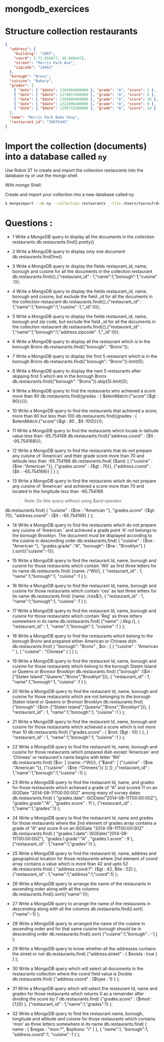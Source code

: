 # mongodb_exercices

# Structure collection restaurants

```json
{
  "address": {
    "building": "1007",
    "coord": [-73.856077, 40.848447],
    "street": "Morris Park Ave",
    "zipcode": "10462"
  },
  "borough": "Bronx",
  "cuisine": "Bakery",
  "grades": [
    { "date": { "$date": 1393804800000 }, "grade": "A", "score": 2 },
    { "date": { "$date": 1378857600000 }, "grade": "A", "score": 6 },
    { "date": { "$date": 1358985600000 }, "grade": "A", "score": 10 },
    { "date": { "$date": 1322006400000 }, "grade": "A", "score": 9 },
    { "date": { "$date": 1299715200000 }, "grade": "B", "score": 14 }
  ],
  "name": "Morris Park Bake Shop",
  "restaurant_id": "30075445"
}
```

# Import the collection (documents) into a database called `ny`

Use Robot 3T to create and import the collection restaurants into the database ny or use the mongo shell.

With mongo Shell:

Create and import your collection into a new database called ny:

```sh
$ mongoimport --db ny --collection restaurants --file /Users/taurouf/desktop/mongodb_exercices/data/restaurants.json
```

# Questions :

- 1 Write a MongoDB query to display all the documents in the collection restaurants
  db.restaurants.find().pretty()
- 2 Write a MongoDB query to display only one document
  db.restaurants.findOne()
- 3 Write a MongoDB query to display the fields restaurant_id, name, borough and cuisine for all the documents in the collection restaurant
  db.restaurants.find({},{"restaurant_id" : 1,"name":1,"borough":1,"cuisine" :1});
- 4 Write a MongoDB query to display the fields restaurant_id, name, borough and cuisine, but exclude the field \_id for all the documents in the collection restaurant
  db.restaurants.find({},{"restaurant_id" : 1,"name":1,"borough":1,"cuisine" :1,"\_id":0});

- 5 Write a MongoDB query to display the fields restaurant_id, name, borough and zip code, but exclude the field \_id for all the documents in the collection restaurant
  db.restaurants.find({},{"restaurant_id" : 1,"name":1,"borough":1,"address.zipcode" :1,"\_id":0});

- 6 Write a MongoDB query to display all the restaurant which is in the borough Bronx
  db.restaurants.find({"borough": "Bronx"});

- 7 Write a MongoDB query to display the first 5 restaurant which is in the borough Bronx
  db.restaurants.find({"borough": "Bronx"}).limit(5);

- 8 Write a MongoDB query to display the next 5 restaurants after skipping first 5 which are in the borough Bronx
  db.restaurants.find({"borough": "Bronx"}).skip(5).limit(5);

- 9 Write a MongoDB query to find the restaurants who achieved a score more than 90
  db.restaurants.find({grades : { $elemMatch:{"score":{$gt : 90}}}});

- 10 Write a MongoDB query to find the restaurants that achieved a score, more than 80 but less than 100
  db.restaurants.find({grades : { $elemMatch:{"score":{$gt : 80 , $lt :100}}}});

- 11 Write a MongoDB query to find the restaurants which locate in latitude value less than -95.754168
  db.restaurants.find({"address.coord" : {$lt : -95.754168}});

- 12 Write a MongoDB query to find the restaurants that do not prepare any cuisine of 'American' and their grade score more than 70 and latitude less than -65.754168
  db.restaurants.find(
  {$and:
                    [
                       {"cuisine" : {$ne :"American "}},
  {"grades.score" : {$gt : 70}},
                       {"address.coord" : {$lt : -65.754168}}
  ]
  }
  );

- 13 Write a MongoDB query to find the restaurants which do not prepare any cuisine of 'American' and achieved a score more than 70 and located in the longitude less than -65.754168

  > Note: Do this query without using $and operator

db.restaurants.find(
{
"cuisine" : {$ne : "American "},
                             "grades.score" :{$gt: 70},
"address.coord" : {$lt : -65.754168}
}
);

- 14 Write a MongoDB query to find the restaurants which do not prepare any cuisine of 'American ' and achieved a grade point 'A' not belongs to the borough Brooklyn. The document must be displayed according to the cuisine in descending order
  db.restaurants.find( {
  "cuisine" : {$ne : "American "},
                             "grades.grade" :"A",
                             "borough": {$ne : "Brooklyn"}
  }
  ).sort({"cuisine":-1});

- 15 Write a MongoDB query to find the restaurant Id, name, borough and cuisine for those restaurants which contain 'Wil' as first three letters for its name
  db.restaurants.find(
  {name: /^Wil/},
  {
  "restaurant_id" : 1,
  "name":1,"borough":1,
  "cuisine" :1
  }
  );

- 16 Write a MongoDB query to find the restaurant Id, name, borough and cuisine for those restaurants which contain 'ces' as last three letters for its name
  db.restaurants.find(
  {name: /ces$/},
  {
  "restaurant_id" : 1,
  "name":1,"borough":1,
  "cuisine" :1
  }
  );

- 17 Write a MongoDB query to find the restaurant Id, name, borough and cuisine for those restaurants which contain 'Reg' as three letters somewhere in its name
  db.restaurants.find(
  {"name": /._Reg._/},
  {
  "restaurant_id" : 1,
  "name":1,"borough":1,
  "cuisine" :1
  }
  );

- 18 Write a MongoDB query to find the restaurants which belong to the borough Bronx and prepared either American or Chinese dish
  db.restaurants.find(
  {
  "borough": "Bronx" ,
  $or : [
  { "cuisine" : "American " },
  { "cuisine" : "Chinese" }
  ]
  }
  );

- 19 Write a MongoDB query to find the restaurant Id, name, borough and cuisine for those restaurants which belong to the borough Staten Island or Queens or Bronxor Brooklyn
  db.restaurants.find(
  {"borough" :{$in :["Staten Island","Queens","Bronx","Brooklyn"]}},
  {
  "restaurant_id" : 1,
  "name":1,"borough":1,
  "cuisine" :1
  }
  );

- 20 Write a MongoDB query to find the restaurant Id, name, borough and cuisine for those restaurants which are not belonging to the borough Staten Island or Queens or Bronxor Brooklyn
  db.restaurants.find(
  {"borough" :{$nin :["Staten Island","Queens","Bronx","Brooklyn"]}},
  {
  "restaurant_id" : 1,
  "name":1,"borough":1,
  "cuisine" :1
  }
  );

- 21 Write a MongoDB query to find the restaurant Id, name, borough and cuisine for those restaurants which achieved a score which is not more than 10
  db.restaurants.find(
  {"grades.score" :
  { $not: 
{$gt : 10}
  }
  },
  {
  "restaurant_id" : 1,
  "name":1,"borough":1,
  "cuisine" :1
  }
  );

- 22 Write a MongoDB query to find the restaurant Id, name, borough and cuisine for those restaurants which prepared dish except 'American' and 'Chinees' or restaurant's name begins with letter 'Wil'
  db.restaurants.find(
  {$or: [
  {name: /^Wil/}, 
  {"$and": [
  {"cuisine" : {$ne :"American "}},
  {"cuisine" : {$ne :"Chinees"}}
  ]}
  ]}
  ,{"restaurant_id" : 1,"name":1,"borough":1,"cuisine" :1}
  );

- 23 Write a MongoDB query to find the restaurant Id, name, and grades for those restaurants which achieved a grade of "A" and scored 11 on an ISODate "2014-08-11T00:00:00Z" among many of survey dates
  db.restaurants.find(
  {
  "grades.date": ISODate("2014-08-11T00:00:00Z"),
  "grades.grade":"A" ,
  "grades.score" : 11
  },
  {"restaurant_id" : 1,"name":1,"grades":1}
  );

- 24 Write a MongoDB query to find the restaurant Id, name and grades for those restaurants where the 2nd element of grades array contains a grade of "A" and score 9 on an ISODate "2014-08-11T00:00:00Z"
  db.restaurants.find(
  { "grades.1.date": ISODate("2014-08-11T00:00:00Z"),
  "grades.1.grade":"A" ,
  "grades.1.score" : 9
  },
  {"restaurant_id" : 1,"name":1,"grades":1}
  );

- 25 Write a MongoDB query to find the restaurant Id, name, address and geographical location for those restaurants where 2nd element of coord array contains a value which is more than 42 and upto 52
  db.restaurants.find(
  {
  "address.coord.1": {$gt : 42, $lte : 52}
  },
  {"restaurant_id" : 1,"name":1,"address":1,"coord":1}
  );

- 26 Write a MongoDB query to arrange the name of the restaurants in ascending order along with all the columns
  db.restaurants.find().sort({"name":1});

- 27 Write a MongoDB query to arrange the name of the restaurants in descending along with all the columns
  db.restaurants.find().sort(
  {"name":-1}
  );

- 28 Write a MongoDB query to arranged the name of the cuisine in ascending order and for that same cuisine borough should be in descending order
  db.restaurants.find().sort(
  {"cuisine":1,"borough" : -1,}
  );

- 29 Write a MongoDB query to know whether all the addresses contains the street or not
  db.restaurants.find(
  {"address.street" :
  { $exists : true }
  }
  );

- 30 Write a MongoDB query which will select all documents in the restaurants collection where the coord field value is Double
  db.restaurants.find(
  {"address.coord" :
  {$type : 1}
  }
  );

- 31 Write a MongoDB query which will select the restaurant Id, name and grades for those restaurants which returns 0 as a remainder after dividing the score by 7
  db.restaurants.find(
  {"grades.score" :
  {$mod : [7,0]}
  },
  {"restaurant_id" : 1,"name":1,"grades":1}
  );

- 32 Write a MongoDB query to find the restaurant name, borough, longitude and attitude and cuisine for those restaurants which contains 'mon' as three letters somewhere in its name
  db.restaurants.find(
  { name :
  { $regex : "mon.\*", $options: "i" }
  },
  {
  "name":1,
  "borough":1,
  "address.coord":1,
  "cuisine" :1
  }
  );
